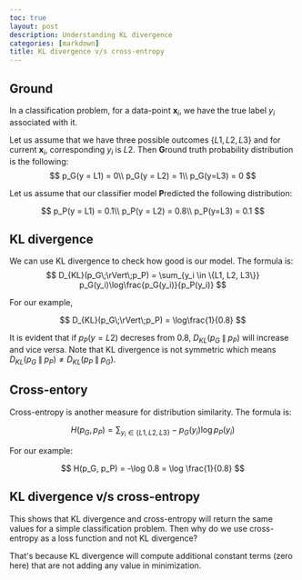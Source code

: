 ```yaml
---
toc: true
layout: post
description: Understanding KL divergence
categories: [markdown]
title: KL divergence v/s cross-entropy
---
```


## Ground

In a classification problem, for a data-point $\mathbf{x}_i$, we have the true label $y_i$ associated with it. 

Let us assume that we have three possible outcomes $\{L1, L2, L3\}$ and for current $\mathbf{x}_i$, corresponding $y_i$ is $L2$. Then **G**round truth probability distribution is the following:
$$
p_G(y = L1) = 0\\
p_G(y = L2) = 1\\
p_G(y=L3) = 0
$$

Let us assume that our classifier model **P**redicted the following distribution:

$$
p_P(y = L1) = 0.1\\
p_P(y = L2) = 0.8\\
p_P(y=L3) = 0.1
$$

## KL divergence

We can use KL divergence to check how good is our model. The formula is:
$$
D_{KL}(p_G\;\rVert\;p_P) = \sum_{y_i \in \{L1, L2, L3\}} p_G(y_i)\log\frac{p_G(y_i)}{p_P(y_i)} 
$$

For our example,

$$
D_{KL}(p_G\;\rVert\;p_P) = \log\frac{1}{0.8}
$$

It is evident that if $p_P(y = L2)$ decreses from $0.8$, $D_{KL}(p_G\;\rVert\;p_P)$ will increase and vice versa. Note that KL divergence is not symmetric which means $D_{KL}(p_G\;\rVert\;p_P) \ne D_{KL}(p_P\;\rVert\;p_G)$.

## Cross-entory

Cross-entropy is another measure for distribution similarity. The formula is:

$$
H(p_G, p_P) = \sum_{y_i \in \{L1, L2, L3\}} - p_G(y_i)\log p_P(y_i)
$$

For our example:

$$
H(p_G, p_P) = -\log 0.8 = \log \frac{1}{0.8}
$$


## KL divergence v/s cross-entropy

This shows that KL divergence and cross-entropy will return the same values for a simple classification problem. Then why do we use cross-entropy as a loss function and not KL divergence?

That's because KL divergence will compute additional constant terms (zero here) that are not adding any value in minimization. 